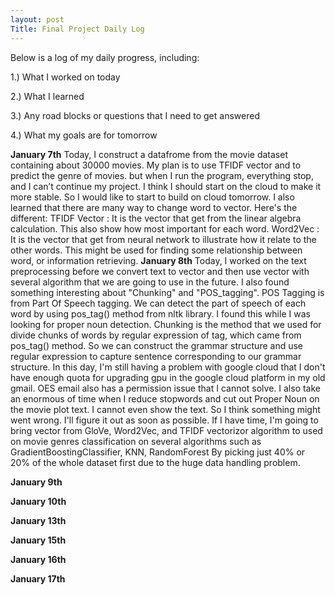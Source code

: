 ```yaml
---
layout: post
Title: Final Project Daily Log
---
```


Below is a log of my daily progress, including:

1.) What I worked on today

2.) What I learned

3.) Any road blocks or questions that I need to get answered

4.) What my goals are for tomorrow

**January 7th**
Today, I construct a datafrome from the movie dataset containing about 30000 movies. My plan is to use TFIDF vector and to predict the genre of movies. but when I run the program, everything stop, and I can’t continue my project. I think I should start on the cloud to make it more stable. So I would like to start to build on cloud tomorrow.
 I also learned that there are many way to change word to vector. Here's the different:
 TFIDF Vector : It is the vector that get from the linear algebra calculation. This also show how most important for each word. 
 Word2Vec : It is the vector that get from neural network to illustrate how it relate to the other words. This might be used for finding some relationship between word, or information retrieving.
**January 8th**
Today, I worked on the text preprocessing before we convert text to vector and then use vector with several algorithm that we are going to use in the future. I also found something interesting about "Chunking" and "POS_tagging". 
POS Tagging is from Part Of Speech tagging. We can detect the part of speech of each word by using pos_tag() method from nltk library. I found this while I was looking for proper noun detection.
Chunking is the method that we used for divide chunks of words by regular expression of tag, which came from pos_tag() method. So we can construct the grammar structure and use regular expression to capture sentence corresponding to our grammar structure. In this day, I'm still having a problem with google cloud that I don't have enough quota for upgrading gpu in the google cloud platform in my old gmail. OES email also has a permission issue that I cannot solve. I also take an enormous of time when I reduce stopwords and cut out Proper Noun on the movie plot text. I cannot even show the text. So I think something might went wrong. I'll figure it out as soon as possible. 
If I have time, I'm going to bring vector from GloVe, Word2Vec, and TFIDF vectorizor algorithm to used on movie genres classification on several algorithms such as GradientBoostingClassifier, KNN, RandomForest By picking just 40% or 20% of the whole dataset first due to the huge data handling problem. 

**January 9th**

**January 10th**

**January 13th**

**January 15th**

**January 16th**

**January 17th**